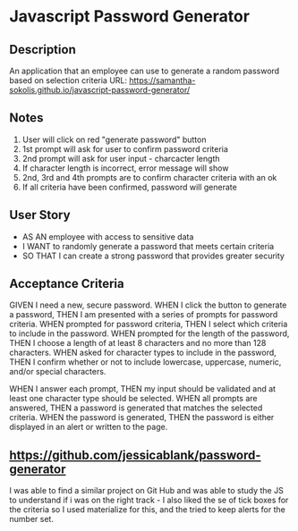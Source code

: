 # Javascript Password Generator

## Description
An application that an employee can use to generate a random password based on selection criteria
URL: https://samantha-sokolis.github.io/javascript-password-generator/

## Notes
1. User will click on red "generate password" button
2. 1st prompt will ask for user to confirm password criteria
3. 2nd prompt will ask for user input - charcacter length
3. If character length is incorrect, error message will show
4. 2nd, 3rd and 4th prompts are to confirm character criteria with an ok
5. If all criteria have been confirmed, password will generate


## User Story
- AS AN employee with access to sensitive data
- I WANT to randomly generate a password that meets certain criteria
- SO THAT I can create a strong password that provides greater security

## Acceptance Criteria
GIVEN I need a new, secure password.
WHEN I click the button to generate a password,
THEN I am presented with a series of prompts for password criteria.
WHEN prompted for password criteria,
THEN I select which criteria to include in the password.
WHEN prompted for the length of the password,
THEN I choose a length of at least 8 characters and no more than 128 characters.
WHEN asked for character types to include in the password,
THEN I confirm whether or not to include lowercase, uppercase, numeric, and/or special characters.



WHEN I answer each prompt,
THEN my input should be validated and at least one character type should be selected.
WHEN all prompts are answered,
THEN a password is generated that matches the selected criteria.
WHEN the password is generated,
THEN the password is either displayed in an alert or written to the page.

## https://github.com/jessicablank/password-generator
I was able to find a similar project on Git Hub and was able to study the JS to understand if i was on the right track - I also liked the se of tick boxes for the criteria so I used materialize for this, and the tried to keep alerts for the number set.